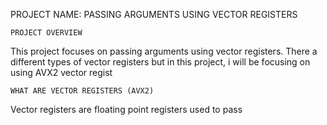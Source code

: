 PROJECT NAME: PASSING ARGUMENTS USING VECTOR REGISTERS

	PROJECT OVERVIEW
This project focuses on passing arguments using vector registers. There a different types of vector registers but in this project, i will be focusing on using AVX2 vector regist

	WHAT ARE VECTOR REGISTERS (AVX2)
Vector registers are floating point registers used to pass 
